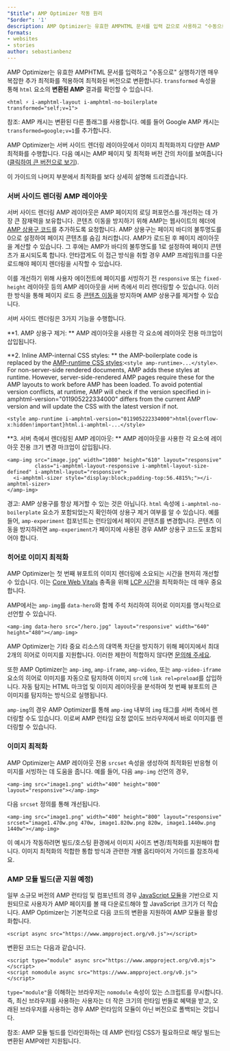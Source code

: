 ```yaml
---
"$title": AMP Optimizer 작동 원리
"$order": '1'
description: AMP Optimizer는 유효한 AMPHTML 문서를 입력 값으로 사용하고 "수동으로" 실행하기엔 매우 복잡한 추가 최적화를 적용하여 최적화된 버전으로 변환합니다. 이 가이드는 AMP Optimizer 작동 원리를 자세히 설명합니다.
formats:
- websites
- stories
author: sebastianbenz
---
```


AMP Optimizer는 유효한 AMPHTML 문서를 입력하고 "수동으로" 실행하기엔 매우 복잡한 추가 최적화를 적용하여 최적화된 버전으로 변환합니다. `transformed` 속성을 통해 `html` 요소의 <strong>변환된 AMP</strong> 결과를 확인할 수 있습니다.

```
<html ⚡ i-amphtml-layout i-amphtml-no-boilerplate transformed="self;v=1">
```

참조: AMP 캐시는 변환된 다른 플래그를 사용합니다. 예를 들어 Google AMP 캐시는 `transformed=google;v=1`를 추가합니다.

AMP Optimizer는 서버 사이드 렌더링 레이아웃에서 이미지 최적화까지 다양한 AMP 최적화를 수행합니다. 다음 예시는 AMP 페이지 및 최적화 버전 간의 차이를 보여줍니다([클릭하여 큰 버전으로 보기](/static/img/docs/guides/optimized-amp-diff.png)).

<a href="/static/img/docs/guides/optimized-amp-diff.png"><amp-img lightbox layout="responsive" width="2560" height="773" src="/static/img/docs/guides/optimized-amp-diff.png"></amp-img></a>

이 가이드의 나머지 부분에서 최적화를 보다 상세히 설명해 드리겠습니다.

### 서버 사이드 렌더링 AMP 레이아웃

서버 사이드 렌더링 AMP 레이아웃은 AMP 페이지의 로딩 퍼포먼스를 개선하는 데 가장 큰 잠재력을 보유합니다. 콘텐츠 이동을 방지하기 위해 AMP는 웹사이트의 헤더에 [AMP 상용구 코드](https://amp.dev/documentation/guides-and-tutorials/learn/spec/amp-boilerplate/?format=websites)를 추가하도록 요청합니다. AMP 상용구는 페이지 바디의 불투명도를 0으로 설정하여 페이지 콘텐츠를 숨김 처리합니다. AMP가 로드된 후 페이지 레이아웃을 계산할 수 있습니다. 그 후에는 AMP가 바디의 불투명도를 1로 설정하여 페이지 콘텐츠가 표시되도록 합니다. 안타깝게도 이 접근 방식을 취할 경우 AMP 프레임워크를 다운로드해야 페이지 렌더링을 시작할 수 있습니다.

이를 개선하기 위해 사용자 에이전트에 페이지를 서빙하기 전 `responsive` 또는 `fixed-height` 레이아웃 등의 AMP 레이아웃을 서버 측에서 미리 렌더링할 수 있습니다. 이러한 방식을 통해 페이지 로드 중 [콘텐츠 이동](https://web.dev/cls/)을 방지하며 AMP 상용구를 제거할 수 있습니다.

서버 사이드 렌더링은 3가지 기능을 수행합니다.

⁣**1. AMP 상용구 제거: ** AMP 레이아웃을 사용한 각 요소에 레이아웃 전용 마크업이 삽입됩니다.

⁣**2. Inline AMP-internal CSS styles: ** the AMP-boilerplate code is replaced by the <a href="https://cdn.ampproject.org/v0.css">AMP-runtime CSS styles</a>:`<style amp-runtime>...</style>`. For non-server-side rendered documents, AMP adds these styles at runtime. However, server-side-rendered AMP pages require these for the AMP layouts to work before AMP has been loaded. To avoid potential version conflicts, at runtime, AMP will check if the version specified in i-amphtml-version="011905222334000" differs from the current AMP version and will update the CSS with the latest version if not.

```
<style amp-runtime i-amphtml-version="011905222334000">html{overflow-x:hidden!important}html.i-amphtml-...</style>
```

⁣**3. 서버 측에서 렌더링된 AMP 레이아웃: ** AMP 레이아웃을 사용한 각 요소에 레이아웃 전용 크기 변경 마크업이 삽입됩니다.

```
<amp-img src="image.jpg" width="1080" height="610" layout="responsive"
         class="i-amphtml-layout-responsive i-amphtml-layout-size-defined" i-amphtml-layout="responsive">
  <i-amphtml-sizer style="display:block;padding-top:56.4815%;"></i-amphtml-sizer>
</amp-img>
```

경고: AMP 상용구를 항상 제거할 수 있는 것은 아닙니다. `html` 속성에 `i-amphtml-no-boilerplate` 요소가 포함되었는지 확인하여 상용구 제거 여부를 알 수 있습니다. 예를 들어, `amp-experiment` 컴포넌트는 런타임에서 페이지 콘텐츠를 변경합니다. 콘텐츠 이동을 방지하려면 `amp-experiment`가 페이지에 사용된 경우 AMP 상용구 코드도 포함되어야 합니다.

### 히어로 이미지 최적화

AMP Optimizer는 첫 번째 뷰포트의 이미지 렌더링에 소요되는 시간을 현저히 개선할 수 있습니다. 이는 [Core Web Vitals](https://web.dev/vitals) 충족을 위해 [LCP 시간](https://web.dev/lcp/)을 최적화하는 데 매우 중요합니다.

AMP에서는 `amp-img`를 `data-hero`와 함께 주석 처리하여 히어로 이미지를 명시적으로 선언할 수 있습니다.

```
<amp-img data-hero src="/hero.jpg" layout="responsive" width="640" height="480"></amp-img>
```

AMP Optimizer는 기타 중요 리소스의 대역폭 차단을 방지하기 위해 페이지에서 최대 2개의 히어로 이미지를 지원합니다. 이러한 제한이 적합하지 않다면 [문의해 주세요](https://github.com/ampproject/amp-toolbox/issues).

또한 AMP Optimizer는 `amp-img`, `amp-iframe`, `amp-video`, 또는 `amp-video-iframe` 요소의 히어로 이미지를 자동으로 탐지하여 이미지 `src`에 `link rel=preload`를 삽입하니다. 자동 탐지는 HTML 마크업 및 이미지 레이아웃을 분석하여 첫 번째 뷰포트의 큰 이미지를 탐지하는 방식으로 실행됩니다.

`amp-img`의 경우 AMP Optimizer를 통해 `amp-img` 내부의 `img` 태그를 서버 측에서 렌더링할 수도 있습니다. 이로써 AMP 런타임 요청 없이도 브라우저에서 바로 이미지를 렌더링할 수 있습니다.

### 이미지 최적화

AMP Optimizer는 AMP 레이아웃 전용 `srcset` 속성을 생성하여 최적화된 반응형 이미지를 서빙하는 데 도움을 줍니다. 예를 들어, 다음 `amp-img` 선언의 경우,

```
<amp-img src="image1.png" width="400" height="800" layout="responsive"></amp-img>
```

다음 `srcset` 정의를 통해 개선됩니다.

```
<amp-img src="image1.png" width="400" height="800" layout="responsive" srcset="image1.470w.png 470w, image1.820w.png 820w, image1.1440w.png 1440w"></amp-img>
```

이 예시가 작동하려면 빌드/호스팅 환경에서 이미지 사이즈 변경/최적화를 지원해야 합니다. 이미지 최적화의 적합한 통합 방식과 관련한 개별 옵티마이저 가이드를 참조하세요.

### AMP 모듈 빌드(곧 지원 예정)

일부 소규모 버전의 AMP 런타임 및 컴포넌트의 경우 [JavaScript 모듈](https://v8.dev/features/modules#browser)을 기반으로 지원되므로 사용자가 AMP 페이지를 볼 때 다운로드해야 할 JavaScript 크기가 더 작습니다. AMP Optimizer는 기본적으로 다음 코드의 변환을 지원하여 AMP 모듈을 활성화합니다.

```
<script async src="https://www.ampproject.org/v0.js"></script>
```

변환된 코드는 다음과 같습니다.

```
<script type="module" async src="https://www.ampproject.org/v0.mjs"></script>
<script nomodule async src="https://www.ampproject.org/v0.js"></script>
```

`type="module"`을 이해하는 브라우저는 `nomodule` 속성이 있는 스크립트를 무시합니다. 즉, 최신 브라우저를 사용하는 사용자는 더 작은 크기의 런타임 번들로 혜택을 받고, 오래된 브라우저를 사용하는 경우 AMP 런타임의 모듈이 아닌 버전으로 폴백되는 것입니다.

참조: AMP 모듈 빌드를 인라인화하는 데 AMP 런타임 CSS가 필요하므로 해당 빌드는 변환된 AMP에만 지원됩니다.
